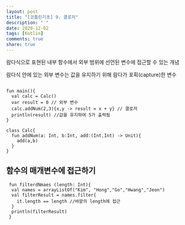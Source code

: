 ```yaml
---
layout: post
title: "[코틀린기초] 9. 클로저"
description: " "
date: 2020-12-02
tags: [Kotlin]
comments: true
share: true
---   
```


람다식으로 표현된 내부 함수에서 외부 범위에 선언된 변수에 접근할 수 있는 개념 
  
람다식 안에 있는 외부 변수는 값을 유지하기 위해 람다가 포획(capture)한 변수  

```

fun main(){
  val calc = Calc()
  var result = 0 // 외부 변수
  calc.addNum(2,3){x,y -> result = x + y} // 클로저
  println(result) //값을 유지하여 5가 출력됨
}

class Calc{
  fun addNum(a: Int, b:Int, add:(Int,Int) -> Unit){
    add(a,b)
  }
}

```

## 함수의 매개변수에 접근하기  

```
 fun filterdNmaes (length: Int){
  val names = arrayListOf("Kim", "Hong","Go","Hwang","Jeon")
  val filterResult = names.filter{
    it.length == length //바깥의 length에 접근
  }
  println(filterResult)
 }
```
